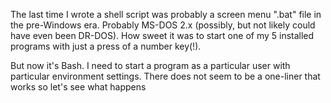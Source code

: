 


The last time I wrote a shell script was probably a screen menu ".bat" file in the pre-Windows era. Probably MS-DOS 2.x (possibly, but not likely could have even been DR-DOS). How sweet it was to start one of my 5 installed programs with just a press of a number key(!).

But now it's Bash. I need to start a program as a particular user with particular environment settings. There does not seem to be a one-liner that works so let's see what happens

